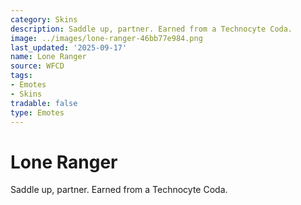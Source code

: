 ```yaml
---
category: Skins
description: Saddle up, partner. Earned from a Technocyte Coda.
image: ../images/lone-ranger-46bb77e984.png
last_updated: '2025-09-17'
name: Lone Ranger
source: WFCD
tags:
- Emotes
- Skins
tradable: false
type: Emotes
---
```


# Lone Ranger

Saddle up, partner. Earned from a Technocyte Coda.

